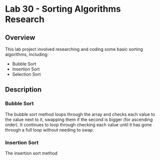 # Lab 30 - Sorting Algorithms Research

## Overview

This lab project involved researching and coding some basic sorting algorithms, including: 

- Bubble Sort
- Insertion Sort
- Selection Sort

## Description

### Bubble Sort

The bubble sort method loops through the array and checks each value to the value next to it, swapping them if the second is bigger (for ascending order). It continues to loop through checking each value until it has gone through a full loop without needing to swap. 

### Insertion Sort

The insertion sort method 